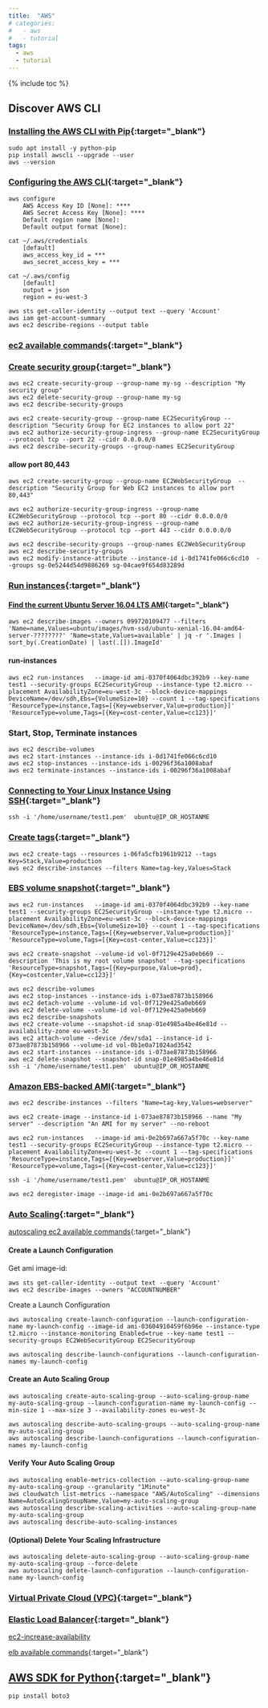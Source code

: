 ```yaml
---
title:  "AWS"
# categories:
#   - aws
#   - tutorial
tags:
  - aws
  - tutorial
---
```

{% include toc %}
## Discover AWS CLI

### [Installing the AWS CLI with Pip](https://docs.aws.amazon.com/cli/latest/userguide/awscli-install-linux.html){:target="_blank"}
```shell
sudo apt install -y python-pip
pip install awscli --upgrade --user
aws --version
```
### [Configuring the AWS CLI](https://docs.aws.amazon.com/cli/latest/userguide/cli-chap-getting-started.html){:target="_blank"}
```shell
aws configure
    AWS Access Key ID [None]: ****
    AWS Secret Access Key [None]: ****
    Default region name [None]: 
    Default output format [None]:
```
```
cat ~/.aws/credentials
    [default]
    aws_access_key_id = ***
    aws_secret_access_key = ***

cat ~/.aws/config 
    [default]
    output = json
    region = eu-west-3
```
```
aws sts get-caller-identity --output text --query 'Account'
aws iam get-account-summary
aws ec2 describe-regions --output table
```

###  [ec2 available commands](https://docs.aws.amazon.com/cli/latest/reference/ec2/){:target="_blank"}

### [Create security group](https://docs.aws.amazon.com/cli/latest/reference/ec2/create-security-group.html){:target="_blank"}
```
aws ec2 create-security-group --group-name my-sg --description "My security group"
aws ec2 delete-security-group --group-name my-sg
aws ec2 describe-security-groups

aws ec2 create-security-group --group-name EC2SecurityGroup --description "Security Group for EC2 instances to allow port 22"
aws ec2 authorize-security-group-ingress --group-name EC2SecurityGroup --protocol tcp --port 22 --cidr 0.0.0.0/0
aws ec2 describe-security-groups --group-names EC2SecurityGroup
```
#### allow port 80,443
```
aws ec2 create-security-group --group-name EC2WebSecurityGroup  --description "Security Group for Web EC2 instances to allow port 80,443"

aws ec2 authorize-security-group-ingress --group-name EC2WebSecurityGroup --protocol tcp --port 80 --cidr 0.0.0.0/0
aws ec2 authorize-security-group-ingress --group-name EC2WebSecurityGroup --protocol tcp --port 443 --cidr 0.0.0.0/0

aws ec2 describe-security-groups --group-names EC2WebSecurityGroup
aws ec2 describe-security-groups
aws ec2 modify-instance-attribute --instance-id i-0d1741fe066c6cd10  --groups sg-0e5244d54d9886269 sg-04cae9f654d83289d
```

### [Run instances](https://docs.aws.amazon.com/cli/latest/reference/ec2/run-instances.html){:target="_blank"}

#### [Find the current Ubuntu Server 16.04 LTS AMI](https://docs.aws.amazon.com/AWSEC2/latest/UserGuide/finding-an-ami.html#finding-an-ami-console){:target="_blank"}
```
aws ec2 describe-images --owners 099720109477 --filters 'Name=name,Values=ubuntu/images/hvm-ssd/ubuntu-xenial-16.04-amd64-server-????????' 'Name=state,Values=available' | jq -r '.Images | sort_by(.CreationDate) | last(.[]).ImageId'
```
#### run-instances
```
aws ec2 run-instances   --image-id ami-0370f4064dbc392b9 --key-name test1 --security-groups EC2SecurityGroup --instance-type t2.micro --placement AvailabilityZone=eu-west-3c --block-device-mappings DeviceName=/dev/sdh,Ebs={VolumeSize=10} --count 1 --tag-specifications 'ResourceType=instance,Tags=[{Key=webserver,Value=production}]' 'ResourceType=volume,Tags=[{Key=cost-center,Value=cc123}]' 
```

### Start, Stop, Terminate instances
```
aws ec2 describe-volumes
aws ec2 start-instances --instance-ids i-0d1741fe066c6cd10
aws ec2 stop-instances --instance-ids i-00296f36a1008abaf
aws ec2 terminate-instances --instance-ids i-00296f36a1008abaf
```

### [Connecting to Your Linux Instance Using SSH](https://docs.aws.amazon.com/AWSEC2/latest/UserGuide/AccessingInstancesLinux.html){:target="_blank"}
```shell
ssh -i '/home/username/test1.pem'  ubuntu@IP_OR_HOSTANME
```

### [Create tags](https://docs.aws.amazon.com/cli/latest/reference/ec2/create-tags.html){:target="_blank"}
```
aws ec2 create-tags --resources i-06fa5cfb1961b9212 --tags Key=Stack,Value=production
aws ec2 describe-instances --filters Name=tag-key,Values=Stack
```

### [EBS volume snapshot](https://docs.aws.amazon.com/cli/latest/reference/ec2/create-snapshot.html){:target="_blank"}
```
aws ec2 run-instances   --image-id ami-0370f4064dbc392b9 --key-name test1 --security-groups EC2SecurityGroup --instance-type t2.micro --placement AvailabilityZone=eu-west-3c --block-device-mappings DeviceName=/dev/sdh,Ebs={VolumeSize=10} --count 1 --tag-specifications 'ResourceType=instance,Tags=[{Key=webserver,Value=production}]' 'ResourceType=volume,Tags=[{Key=cost-center,Value=cc123}]'

aws ec2 create-snapshot --volume-id vol-0f7129e425a0eb669 --description 'This is my root volume snapshot' --tag-specifications 'ResourceType=snapshot,Tags=[{Key=purpose,Value=prod},{Key=costcenter,Value=cc123}]'

aws ec2 describe-volumes
aws ec2 stop-instances --instance-ids i-073ae87873b158966
aws ec2 detach-volume --volume-id vol-0f7129e425a0eb669
aws ec2 delete-volume --volume-id vol-0f7129e425a0eb669
aws ec2 describe-snapshots
aws ec2 create-volume --snapshot-id snap-01e4985a4be46e81d --availability-zone eu-west-3c
aws ec2 attach-volume --device /dev/sda1 --instance-id i-073ae87873b158966 --volume-id vol-0b1e0a71024ad3542
aws ec2 start-instances --instance-ids i-073ae87873b158966
aws ec2 delete-snapshot --snapshot-id snap-01e4985a4be46e81d
ssh -i '/home/username/test1.pem'  ubuntu@IP_OR_HOSTANME
```

### [Amazon EBS-backed AMI](https://docs.aws.amazon.com/cli/latest/reference/ec2/create-image.html){:target="_blank"}
```
aws ec2 describe-instances --filters "Name=tag-key,Values=webserver"

aws ec2 create-image --instance-id i-073ae87873b158966 --name "My server" --description "An AMI for my server" --no-reboot

aws ec2 run-instances   --image-id ami-0e2b697a667a5f70c --key-name test1 --security-groups EC2SecurityGroup --instance-type t2.micro --placement AvailabilityZone=eu-west-3c --count 1 --tag-specifications 'ResourceType=instance,Tags=[{Key=webserver,Value=production}]' 'ResourceType=volume,Tags=[{Key=cost-center,Value=cc123}]'

ssh -i '/home/username/test1.pem'  ubuntu@IP_OR_HOSTANME

aws ec2 deregister-image --image-id ami-0e2b697a667a5f70c
```


### [Auto Scaling](https://docs.aws.amazon.com/autoscaling/ec2/userguide/GettingStartedTutorial.html){:target="_blank"}

[autoscaling ec2 available commands](https://docs.aws.amazon.com/cli/latest/reference/autoscaling/index.html){:target="_blank"}

#### Create a Launch Configuration
Get ami image-id:
```
aws sts get-caller-identity --output text --query 'Account'
aws ec2 describe-images --owners "ACCOUNTNUMBER"
```
Create a Launch Configuration
```
aws autoscaling create-launch-configuration --launch-configuration-name my-launch-config --image-id ami-03604910459f6b96e --instance-type t2.micro --instance-monitoring Enabled=true --key-name test1 --security-groups EC2WebSecurityGroup EC2SecurityGroup
```
```
aws autoscaling describe-launch-configurations --launch-configuration-names my-launch-config
```
#### Create an Auto Scaling Group
```
aws autoscaling create-auto-scaling-group --auto-scaling-group-name my-auto-scaling-group --launch-configuration-name my-launch-config --min-size 1 --max-size 3 --availability-zones eu-west-3c
```
```
aws autoscaling describe-auto-scaling-groups --auto-scaling-group-name my-auto-scaling-group
aws autoscaling describe-launch-configurations --launch-configuration-names my-launch-config
```

#### Verify Your Auto Scaling Group
```
aws autoscaling enable-metrics-collection --auto-scaling-group-name my-auto-scaling-group --granularity "1Minute"
aws cloudwatch list-metrics --namespace "AWS/AutoScaling" --dimensions Name=AutoScalingGroupName,Value=my-auto-scaling-group
aws autoscaling describe-scaling-activities --auto-scaling-group-name my-auto-scaling-group
aws autoscaling describe-auto-scaling-instances
```
#### (Optional) Delete Your Scaling Infrastructure
```
aws autoscaling delete-auto-scaling-group --auto-scaling-group-name my-auto-scaling-group --force-delete
aws autoscaling delete-launch-configuration --launch-configuration-name my-launch-config
```

### [Virtual Private Cloud (VPC)](https://docs.aws.amazon.com/elasticloadbalancing/latest/classic/elb-backend-instances.html#set-up-ec2){:target="_blank"}



### [Elastic Load Balancer](https://docs.aws.amazon.com/elasticloadbalancing/latest/classic/elb-getting-started.html){:target="_blank"}
[ec2-increase-availability](https://docs.aws.amazon.com/AWSEC2/latest/UserGuide/ec2-increase-availability.html)

[elb available commands](https://docs.aws.amazon.com/cli/latest/reference/autoscaling/index.html){:target="_blank"}





## [AWS SDK for Python](https://boto3.amazonaws.com/v1/documentation/api/latest/guide/quickstart.html){:target="_blank"}

```shell
pip install boto3
```




















































